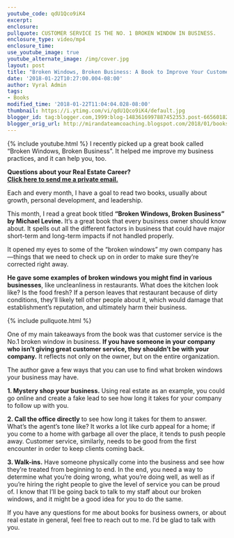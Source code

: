```yaml
---
youtube_code: qdU1Qco9iK4
excerpt:
enclosure:
pullquote: CUSTOMER SERVICE IS THE NO. 1 BROKEN WINDOW IN BUSINESS.
enclosure_type: video/mp4
enclosure_time:
use_youtube_image: true
youtube_alternate_image: /img/cover.jpg
layout: post
title: "Broken Windows, Broken Business: A Book to Improve Your Customer Service"
date: '2018-01-22T10:27:00.004-08:00'
author: Vyral Admin
tags:
- Books
modified_time: '2018-01-22T11:04:04.028-08:00'
thumbnail: https://i.ytimg.com/vi/qdU1Qco9iK4/default.jpg
blogger_id: tag:blogger.com,1999:blog-1483616997887452353.post-6656018259717074346
blogger_orig_url: http://mirandateamcoaching.blogspot.com/2018/01/books-to-improve-your-business.html
---
```

{% include youtube.html %}
I recently picked up a great book called “Broken Windows, Broken Business”. It helped me improve my business practices, and it can help you, too.

<div class="post-cta">
<strong>Questions about your Real Estate Career?<br>
<a href="mailto:Wmiranda@mrgteam.com">Click here to send me a private email.</a></strong>
</div>

Each and every month, I have a goal to read two books, usually about growth, personal development, and leadership.

This month, I read a great book titled **“Broken Windows, Broken Business” by Michael Levine.** It’s a great book that every business owner should know about. It spells out all the different factors in business that could have major short-term and long-term impacts if not handled properly.

It opened my eyes to some of the “broken windows” my own company has—things that we need to check up on in order to make sure they’re corrected right away.

**He gave some examples of broken windows you might find in various businesses**, like uncleanliness in restaurants. What does the kitchen look like? Is the food fresh? If a person leaves that restaurant because of dirty conditions, they’ll likely tell other people about it, which would damage that establishment’s reputation, and ultimately harm their business.

{% include pullquote.html %}

One of my main takeaways from the book was that customer service is the No.1 broken window in business. **If you have someone in your company who isn’t giving great customer service, they shouldn’t be with your company.** It reflects not only on the owner, but on the entire organization.

The author gave a few ways that you can use to find what broken windows your business may have.

**1. Mystery shop your business.** Using real estate as an example, you could go online and create a fake lead to see how long it takes for your company to follow up with you.

**2. Call the office directly** to see how long it takes for them to answer. What’s the agent’s tone like? It works a lot like curb appeal for a home; if you come to a home with garbage all over the place, it tends to push people away. Customer service, similarly, needs to be good from the first encounter in order to keep clients coming back.

**3. Walk-ins.** Have someone physically come into the business and see how they’re treated from beginning to end.
In the end, you need a way to determine what you’re doing wrong, what you’re doing well, as well as if you’re hiring the right people to give the level of service you can be proud of. I know that I’ll be going back to talk to my staff about our broken windows, and it might be a good idea for you to do the same.

If you have any questions for me about books for business owners, or about real estate in general, feel free to reach out to me. I’d be glad to talk with you.
